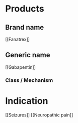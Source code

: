 # Products

## Brand name
[[Fanatrex]]

## Generic name
[[Gabapentin]]

### Class / Mechanism


# Indication
[[Seizures]]
[[Neuropathic pain]]